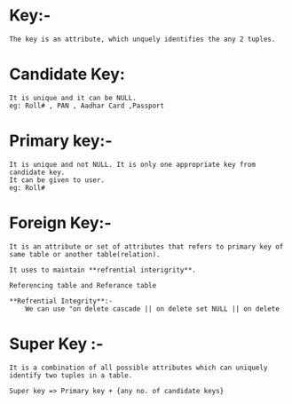 # Key:- 
    The key is an attribute, which unquely identifies the any 2 tuples.

# Candidate Key: 
    It is unique and it can be NULL.
    eg: Roll# , PAN , Aadhar Card ,Passport

# Primary key:-
    It is unique and not NULL. It is only one appropriate key from candidate key.
    It can be given to user.
    eg: Roll#

# Foreign Key:-
    It is an attribute or set of attributes that refers to primary key of same table or another table(relation).

    It uses to maintain **refrential interigrity**.

    Referencing table and Referance table 

    **Refrential Integrity**:-
        We can use "on delete cascade || on delete set NULL || on delete 

# Super Key :-
    It is a combination of all possible attributes which can uniquely identify two tuples in a table.

    Super key => Primary key + {any no. of candidate keys}

    